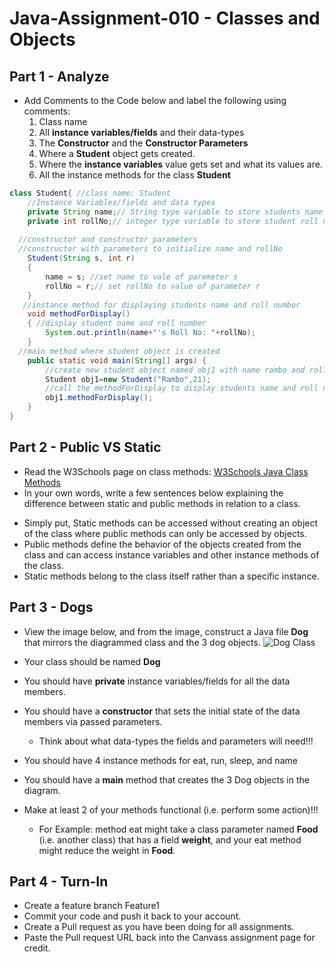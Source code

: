 # Java-Assignment-010 - Classes and Objects

## Part 1 - Analyze
* Add Comments to the Code below and label the following using comments:
  1. Class name
  2. All **instance variables/fields** and their data-types
  3. The **Constructor** and the **Constructor Parameters**
  4. Where a **Student** object gets created.
  5. Where the **instance variables** value gets set and what its values are.
  6. All the instance methods for the class **Student**

```java
class Student{ //class name: Student
    //Instance Variables/fields and data types
    private String name;// String type variable to store students name
    private int rollNo;// integer type variable to store student roll number
  
  //constructor and constructor parameters
  //constructor with parameters to initialize name and rollNo
    Student(String s, int r)
    {
   	    name = s; //set name to vale of paremeter s
   	    rollNo = r;// set rollNo to value of parameter r
    }
   //instance method for displaying students name and roll number
    void methodForDisplay()
    { //display student name and roll number
        System.out.println(name+"'s Roll No: "+rollNo);
    }
  //main method where student object is created
    public static void main(String[] args) {
        //create new student object named obj1 with name rambo and roll number 21
        Student obj1=new Student("Rambo",21);
        //call the methodForDisplay to display students name and roll number
        obj1.methodForDisplay();
    }
}
```

## Part 2 - Public VS Static

* Read the W3Schools page on class methods: [W3Schools Java Class Methods](https://www.w3schools.com/java/java_class_methods.asp)
* In your own words, write a few sentences below explaining the difference between static and public methods in relation to a class.
 - Simply put, Static methods can be accessed without creating an object of the class where public methods can only be accessed by objects.
 - Public methods define the behavior of the objects created from the class and can access instance variables and other instance methods of the class. 
 - Static methods belong to the class itself rather than a specific instance. 
## Part 3 - Dogs

* View the image below, and from the image, construct a Java file **Dog** that mirrors the diagrammed class and the 3 dog objects.
![Dog Class](images/ClassVSObject.png)

* Your class should be named **Dog**
* You should have **private** instance variables/fields for all the data members.
* You should have a **constructor** that sets the initial state of the data members via passed parameters.
    * Think about what data-types the fields and parameters will need!!!
* You should have 4 instance methods for eat, run, sleep, and name
* You should have a **main** method that creates the 3 Dog objects in the diagram.
* Make at least 2 of your methods functional (i.e. perform some action)!!!
    * For Example: method eat might take a class parameter named **Food** (i.e. another class) that has a field **weight**, and your eat method might reduce the weight in **Food**.

## Part 4 - Turn-In

* Create a feature branch Feature1
* Commit your code and push it back to your account.
* Create a Pull request as you have been doing for all assignments.
* Paste the Pull request URL back into the Canvass assignment page for credit.
